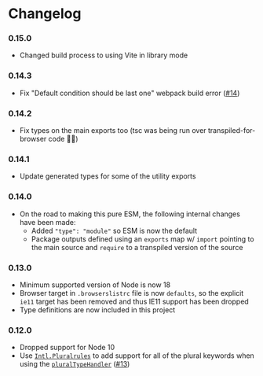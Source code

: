 
Changelog
=========

### 0.15.0
 - Changed build process to using Vite in library mode

### 0.14.3
 - Fix "Default condition should be last one" webpack build error
	 ([#14](https://github.com/ultraq/icu-message-formatter/issues/14))

### 0.14.2
 - Fix types on the main exports too (tsc was being run over
   transpiled-for-browser code 🤦‍♂️)

### 0.14.1
 - Update generated types for some of the utility exports

### 0.14.0
 - On the road to making this pure ESM, the following internal changes have been
   made:
    - Added `"type": "module"` so ESM is now the default
    - Package outputs defined using an `exports` map w/ `import` pointing to the
      main source and `require` to a transpiled version of the source

### 0.13.0
 - Minimum supported version of Node is now 18
 - Browser target in `.browserslistrc` file is now `defaults`, so the explicit
   `ie11` target has been removed and thus IE11 support has been dropped
 - Type definitions are now included in this project

### 0.12.0
 - Dropped support for Node 10
 - Use [`Intl.Pluralrules`](https://developer.mozilla.org/en-US/docs/Web/JavaScript/Reference/Global_Objects/Intl/PluralRules)
   to add support for all of the plural keywords when using the
   [`pluralTypeHandler`](https://github.com/ultraq/icu-message-formatter#pluraltypehandler)
   ([#13](https://github.com/ultraq/icu-message-formatter/pull/13))
